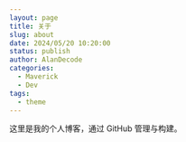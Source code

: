 ```yaml
---
layout: page
title: 关于
slug: about
date: 2024/05/20 10:20:00
status: publish
author: AlanDecode
categories: 
  - Maverick
  - Dev
tags: 
  - theme
---
```


这里是我的个人博客，通过 GitHub 管理与构建。
